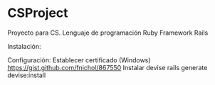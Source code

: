 # CSProject
Proyecto para CS.
Lenguaje de programación Ruby
Framework Rails

Instalación:



Configuración:
Establecer certificado (Windows) https://gist.github.com/fnichol/867550
Instalar devise rails generate devise:install

